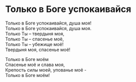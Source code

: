 # Только в Боге успокаивайся  
Только в Боге успокаивайся, душа моя!  
Только в Боге успокаивайся, душа моя.  
Только Ты – твердыня моя,  
Только Ты – спасенье моё,  
Только Ты – убежище моё!  
Твердыня моя, спасенье моё!  
  
Только в Боге моём  
Спасенье моё и слава моя,  
Крепость силы моей, упованье моё -  
Только в Боге моём!
